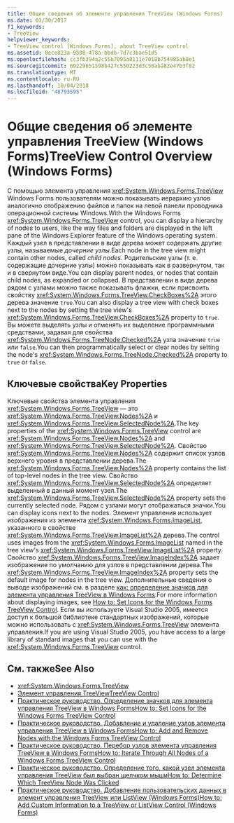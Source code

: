 ```yaml
---
title: Общие сведения об элементе управления TreeView (Windows Forms)
ms.date: 03/30/2017
f1_keywords:
- TreeView
helpviewer_keywords:
- TreeView control [Windows Forms], about TreeView control
ms.assetid: 0ece823a-9508-478a-bbdb-7d7c3bae51d5
ms.openlocfilehash: cc3fb394a2c55b7095a8111e7018b754985ab0e1
ms.sourcegitcommit: 69229651598b427c550223d3c58aba82e47b3f82
ms.translationtype: MT
ms.contentlocale: ru-RU
ms.lasthandoff: 10/04/2018
ms.locfileid: "48793595"
---
```

# <a name="treeview-control-overview-windows-forms"></a><span data-ttu-id="38927-102">Общие сведения об элементе управления TreeView (Windows Forms)</span><span class="sxs-lookup"><span data-stu-id="38927-102">TreeView Control Overview (Windows Forms)</span></span>

<span data-ttu-id="38927-103">С помощью элемента управления <xref:System.Windows.Forms.TreeView> Windows Forms пользователям можно показывать иерархию узлов аналогично отображению файлов и папок на левой панели проводника операционной системы Windows.</span><span class="sxs-lookup"><span data-stu-id="38927-103">With the Windows Forms <xref:System.Windows.Forms.TreeView> control, you can display a hierarchy of nodes to users, like the way files and folders are displayed in the left pane of the Windows Explorer feature of the Windows operating system.</span></span> <span data-ttu-id="38927-104">Каждый узел в представлении в виде дерева может содержать другие узлы, называемые *дочерние узлы*.</span><span class="sxs-lookup"><span data-stu-id="38927-104">Each node in the tree view might contain other nodes, called *child nodes*.</span></span> <span data-ttu-id="38927-105">Родительские узлы (т. е. содержащие дочерние узлы) можно показывать как в развернутом, так и в свернутом виде.</span><span class="sxs-lookup"><span data-stu-id="38927-105">You can display parent nodes, or nodes that contain child nodes, as expanded or collapsed.</span></span> <span data-ttu-id="38927-106">В представлении в виде дерева рядом с узлами можно также показывать флажки, если присвоить свойству <xref:System.Windows.Forms.TreeView.CheckBoxes%2A> этого дерева значение `true`.</span><span class="sxs-lookup"><span data-stu-id="38927-106">You can also display a tree view with check boxes next to the nodes by setting the tree view's <xref:System.Windows.Forms.TreeView.CheckBoxes%2A> property to `true`.</span></span> <span data-ttu-id="38927-107">Вы можете выделять узлы и отменять их выделение программными средствами, задавая для свойства <xref:System.Windows.Forms.TreeNode.Checked%2A> узла значение `true` или `false`.</span><span class="sxs-lookup"><span data-stu-id="38927-107">You can then programmatically select or clear nodes by setting the node's <xref:System.Windows.Forms.TreeNode.Checked%2A> property to `true` or `false`.</span></span>

## <a name="key-properties"></a><span data-ttu-id="38927-108">Ключевые свойства</span><span class="sxs-lookup"><span data-stu-id="38927-108">Key Properties</span></span>

<span data-ttu-id="38927-109">Ключевые свойства элемента управления <xref:System.Windows.Forms.TreeView> — это <xref:System.Windows.Forms.TreeView.Nodes%2A> и <xref:System.Windows.Forms.TreeView.SelectedNode%2A>.</span><span class="sxs-lookup"><span data-stu-id="38927-109">The key properties of the <xref:System.Windows.Forms.TreeView> control are <xref:System.Windows.Forms.TreeView.Nodes%2A> and <xref:System.Windows.Forms.TreeView.SelectedNode%2A>.</span></span> <span data-ttu-id="38927-110">Свойство <xref:System.Windows.Forms.TreeView.Nodes%2A> содержит список узлов верхнего уровня в представлении дерева.</span><span class="sxs-lookup"><span data-stu-id="38927-110">The <xref:System.Windows.Forms.TreeView.Nodes%2A> property contains the list of top-level nodes in the tree view.</span></span> <span data-ttu-id="38927-111">Свойство <xref:System.Windows.Forms.TreeView.SelectedNode%2A> определяет выделенный в данный момент узел.</span><span class="sxs-lookup"><span data-stu-id="38927-111">The <xref:System.Windows.Forms.TreeView.SelectedNode%2A> property sets the currently selected node.</span></span> <span data-ttu-id="38927-112">Рядом с узлами могут отображаться значки.</span><span class="sxs-lookup"><span data-stu-id="38927-112">You can display icons next to the nodes.</span></span> <span data-ttu-id="38927-113">Элемент управления использует изображения из элемента <xref:System.Windows.Forms.ImageList>, указанного в свойстве <xref:System.Windows.Forms.TreeView.ImageList%2A> дерева.</span><span class="sxs-lookup"><span data-stu-id="38927-113">The control uses images from the <xref:System.Windows.Forms.ImageList> named in the tree view's <xref:System.Windows.Forms.TreeView.ImageList%2A> property.</span></span> <span data-ttu-id="38927-114">Свойство <xref:System.Windows.Forms.TreeView.ImageIndex%2A> задает изображение по умолчанию для узлов в представлении дерева.</span><span class="sxs-lookup"><span data-stu-id="38927-114">The <xref:System.Windows.Forms.TreeView.ImageIndex%2A> property sets the default image for nodes in the tree view.</span></span> <span data-ttu-id="38927-115">Дополнительные сведения о выводе изображений см. в разделе [как: определение значков для элемента управления TreeView в Windows Forms](../../../../docs/framework/winforms/controls/how-to-set-icons-for-the-windows-forms-treeview-control.md).</span><span class="sxs-lookup"><span data-stu-id="38927-115">For more information about displaying images, see [How to: Set Icons for the Windows Forms TreeView Control](../../../../docs/framework/winforms/controls/how-to-set-icons-for-the-windows-forms-treeview-control.md).</span></span> <span data-ttu-id="38927-116">Если вы используете Visual Studio 2005, имеется доступ к большой библиотеке стандартных изображений, которые можно использовать с <xref:System.Windows.Forms.TreeView> элемента управления.</span><span class="sxs-lookup"><span data-stu-id="38927-116">If you are using Visual Studio 2005, you have access to a large library of standard images that you can use with the <xref:System.Windows.Forms.TreeView> control.</span></span>

## <a name="see-also"></a><span data-ttu-id="38927-117">См. также</span><span class="sxs-lookup"><span data-stu-id="38927-117">See Also</span></span>

- <xref:System.Windows.Forms.TreeView>
- [<span data-ttu-id="38927-118">Элемент управления TreeView</span><span class="sxs-lookup"><span data-stu-id="38927-118">TreeView Control</span></span>](../../../../docs/framework/winforms/controls/treeview-control-windows-forms.md)
- [<span data-ttu-id="38927-119">Практическое руководство. Определение значков для элемента управления TreeView в Windows Forms</span><span class="sxs-lookup"><span data-stu-id="38927-119">How to: Set Icons for the Windows Forms TreeView Control</span></span>](../../../../docs/framework/winforms/controls/how-to-set-icons-for-the-windows-forms-treeview-control.md)
- [<span data-ttu-id="38927-120">Практическое руководство. Добавление и удаление узлов элемента управления TreeView в Windows Forms</span><span class="sxs-lookup"><span data-stu-id="38927-120">How to: Add and Remove Nodes with the Windows Forms TreeView Control</span></span>](../../../../docs/framework/winforms/controls/how-to-add-and-remove-nodes-with-the-windows-forms-treeview-control.md)
- [<span data-ttu-id="38927-121">Практическое руководство. Перебор узлов элемента управления TreeView в Windows Forms</span><span class="sxs-lookup"><span data-stu-id="38927-121">How to: Iterate Through All Nodes of a Windows Forms TreeView Control</span></span>](../../../../docs/framework/winforms/controls/how-to-iterate-through-all-nodes-of-a-windows-forms-treeview-control.md)
- [<span data-ttu-id="38927-122">Практическое руководство. Определение того, какой узел элемента управления TreeView был выбран щелчком мыши</span><span class="sxs-lookup"><span data-stu-id="38927-122">How to: Determine Which TreeView Node Was Clicked</span></span>](../../../../docs/framework/winforms/controls/how-to-determine-which-treeview-node-was-clicked-windows-forms.md)
- [<span data-ttu-id="38927-123">Практическое руководство. Добавление пользовательских данных в элемент управления TreeView или ListView (Windows Forms)</span><span class="sxs-lookup"><span data-stu-id="38927-123">How to: Add Custom Information to a TreeView or ListView Control (Windows Forms)</span></span>](../../../../docs/framework/winforms/controls/add-custom-information-to-a-treeview-or-listview-control-wf.md)